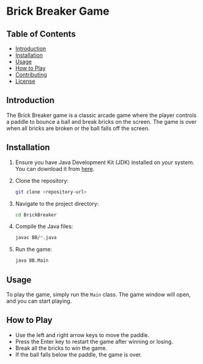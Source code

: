 # Brick Breaker Game

## Table of Contents
- [Introduction](#introduction)
- [Installation](#installation)
- [Usage](#usage)
- [How to Play](#how-to-play)
- [Contributing](#contributing)
- [License](#license)

## Introduction
The Brick Breaker game is a classic arcade game where the player controls a paddle to bounce a ball and break bricks on the screen. The game is over when all bricks are broken or the ball falls off the screen.

## Installation
1. Ensure you have Java Development Kit (JDK) installed on your system. You can download it from [here](https://www.oracle.com/java/technologies/javase-downloads.html).

2. Clone the repository:
    ```bash
    git clone <repository-url>
    ```

3. Navigate to the project directory:
    ```bash
    cd BrickBreaker
    ```

4. Compile the Java files:
    ```bash
    javac BB/*.java
    ```

5. Run the game:
    ```bash
    java BB.Main
    ```

## Usage
To play the game, simply run the `Main` class. The game window will open, and you can start playing.

## How to Play
- Use the left and right arrow keys to move the paddle.
- Press the Enter key to restart the game after winning or losing.
- Break all the bricks to win the game.
- If the ball falls below the paddle, the game is over.

